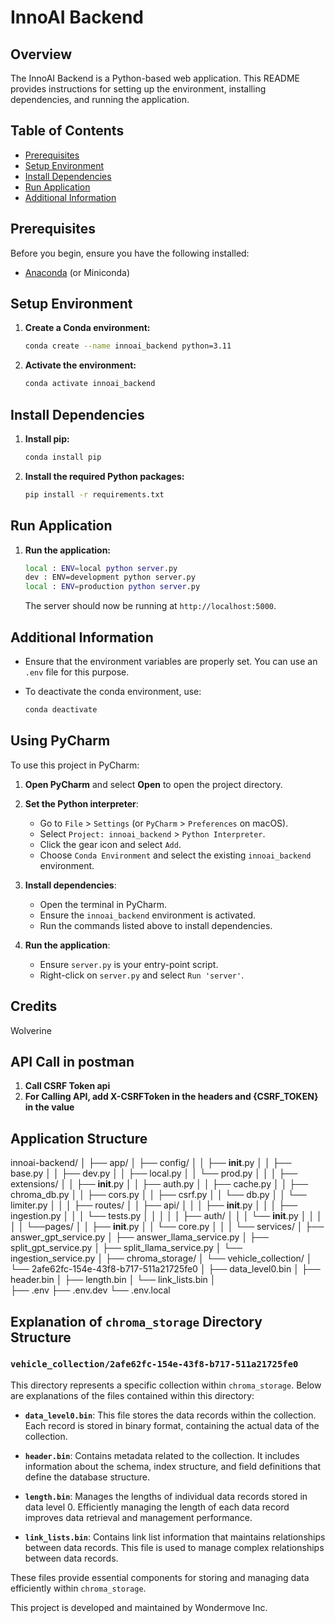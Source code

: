 # InnoAI Backend

## Overview

The InnoAI Backend is a Python-based web application. This README provides instructions for setting up the environment, installing dependencies, and running the application.

## Table of Contents

- [Prerequisites](#prerequisites)
- [Setup Environment](#setup-environment)
- [Install Dependencies](#install-dependencies)
- [Run Application](#run-application)
- [Additional Information](#additional-information)
  
## Prerequisites

Before you begin, ensure you have the following installed:

- [Anaconda](https://www.anaconda.com/products/individual) (or Miniconda)
  
## Setup Environment

1. **Create a Conda environment:**

    ```sh
    conda create --name innoai_backend python=3.11
    ```

2. **Activate the environment:**

    ```sh
    conda activate innoai_backend
    ```

## Install Dependencies

1. **Install pip:**

    ```sh
    conda install pip
    ```

2. **Install the required Python packages:**

    ```sh
    pip install -r requirements.txt
    ```

## Run Application

1. **Run the application:**

    ```sh
    local : ENV=local python server.py
    dev : ENV=development python server.py
    local : ENV=production python server.py
    ```

    The server should now be running at `http://localhost:5000`.

## Additional Information

- Ensure that the environment variables are properly set. You can use an `.env` file for this purpose.
- To deactivate the conda environment, use:

    ```sh
    conda deactivate
    ```

## Using PyCharm

To use this project in PyCharm:

1. **Open PyCharm** and select **Open** to open the project directory.
2. **Set the Python interpreter**:
    - Go to `File` > `Settings` (or `PyCharm` > `Preferences` on macOS).
    - Select `Project: innoai_backend` > `Python Interpreter`.
    - Click the gear icon and select `Add`.
    - Choose `Conda Environment` and select the existing `innoai_backend` environment.
3. **Install dependencies**:
    - Open the terminal in PyCharm.
    - Ensure the `innoai_backend` environment is activated.
    - Run the commands listed above to install dependencies.

4. **Run the application**:
    - Ensure `server.py` is your entry-point script.
    - Right-click on `server.py` and select `Run 'server'`.

## Credits

Wolverine

## API Call in postman 
1. **Call CSRF Token api**
2. **For Calling API, add X-CSRFToken in the headers and {CSRF_TOKEN} in the value**

## Application Structure

innoai-backend/
│
├── app/
│   ├── config/
│   │   ├── __init__.py
│   │   ├── base.py
│   │   ├── dev.py
│   │   ├── local.py
│   │   └── prod.py
│   │
│   ├── extensions/
│   │   ├── __init__.py
│   │   ├── auth.py
│   │   ├── cache.py
│   │   ├── chroma_db.py
│   │   ├── cors.py
│   │   ├── csrf.py
│   │   └── db.py
│   │   └── limiter.py
│   │
│   ├── routes/
│   │   ├── api/
│   │   │   ├── __init__.py
│   │   │   ├── ingestion.py
│   │   │   └── tests.py
│   │   │
│   │   ├── auth/
│   │   │   └── __init__.py
│   │   │
│   │   └──pages/
│   │       ├── __init__.py
│   │       └── core.py
│   │
│   └── services/
│       ├── answer_gpt_service.py
│       ├── answer_llama_service.py
│       ├── split_gpt_service.py
│       ├── split_llama_service.py
│       └── ingestion_service.py
│
├── chroma_storage/
│   └── vehicle_collection/
│       └── 2afe62fc-154e-43f8-b717-511a21725fe0
│            ├── data_level0.bin
│            ├── header.bin
│            ├── length.bin
│            └── link_lists.bin
│   
├── .env
├── .env.dev
└── .env.local


## Explanation of `chroma_storage` Directory Structure

### `vehicle_collection/2afe62fc-154e-43f8-b717-511a21725fe0`

This directory represents a specific collection within `chroma_storage`. Below are explanations of the files contained within this directory:

- **`data_level0.bin`**: This file stores the data records within the collection. Each record is stored in binary format, containing the actual data of the collection.

- **`header.bin`**: Contains metadata related to the collection. It includes information about the schema, index structure, and field definitions that define the database structure.

- **`length.bin`**: Manages the lengths of individual data records stored in data level 0. Efficiently managing the length of each data record improves data retrieval and management performance.

- **`link_lists.bin`**: Contains link list information that maintains relationships between data records. This file is used to manage complex relationships between data records.

These files provide essential components for storing and managing data efficiently within `chroma_storage`.










This project is developed and maintained by Wondermove Inc.


